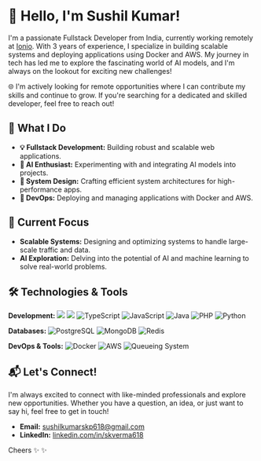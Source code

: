 # 👋 Hello, I'm Sushil Kumar!

I'm a passionate Fullstack Developer from India, currently working remotely at [Ionio](https://www.ionio.com). With 3 years of experience, I specialize in building scalable systems and deploying applications using Docker and AWS. My journey in tech has led me to explore the fascinating world of AI models, and I'm always on the lookout for exciting new challenges!

🌐 I'm actively looking for remote opportunities where I can contribute my skills and continue to grow. If you're searching for a dedicated and skilled developer, feel free to reach out!

## 🚀 What I Do
- **💡 Fullstack Development:** Building robust and scalable web applications.
- **🤖 AI Enthusiast:** Experimenting with and integrating AI models into projects.
- **🔧 System Design:** Crafting efficient system architectures for high-performance apps.
- **🚀 DevOps:** Deploying and managing applications with Docker and AWS.


## 🎯 Current Focus
- **Scalable Systems:** Designing and optimizing systems to handle large-scale traffic and data.
- **AI Exploration:** Delving into the potential of AI and machine learning to solve real-world problems.

## 🛠 Technologies & Tools
**Development:** ![](https://img.shields.io/badge/-React-61DAFB?style=flat&logo=react&logoColor=white)
 ![](https://img.shields.io/badge/-Node.js-339933?style=flat&logo=node.js&logoColor=white) ![TypeScript](https://img.shields.io/badge/-TypeScript-007ACC?style=flat&logo=typescript&logoColor=white) ![JavaScript](https://img.shields.io/badge/-JavaScript-F7DF1E?style=flat&logo=javascript&logoColor=black) ![Java](https://img.shields.io/badge/-Java-007396?style=flat&logo=java&logoColor=white) ![PHP](https://img.shields.io/badge/-PHP-777BB4?style=flat&logo=php&logoColor=white) ![Python](https://img.shields.io/badge/-Python-3776AB?style=flat&logo=python&logoColor=white)

**Databases:** ![PostgreSQL](https://img.shields.io/badge/-PostgreSQL-336791?style=flat&logo=postgresql&logoColor=white) ![MongoDB](https://img.shields.io/badge/-MongoDB-47A248?style=flat&logo=mongodb&logoColor=white) ![Redis](https://img.shields.io/badge/-Redis-DC382D?style=flat&logo=redis&logoColor=white)

**DevOps & Tools:** ![Docker](https://img.shields.io/badge/-Docker-2496ED?style=flat&logo=docker&logoColor=white) ![AWS](https://img.shields.io/badge/-AWS-232F3E?style=flat&logo=amazon-aws&logoColor=white) ![Queueing System](https://img.shields.io/badge/-Queueing_System-FF9900?style=flat)


## 📬 Let's Connect!
I'm always excited to connect with like-minded professionals and explore new opportunities. Whether you have a question, an idea, or just want to say hi, feel free to get in touch!

- **Email:** [sushilkumarskp618@gmail.com](mailto:sushilkumarskp618@gmail.com)
- **LinkedIn:** [linkedin.com/in/skverma618](https://www.linkedin.com/in/skverma618/)

Cheers ✨ ✨
